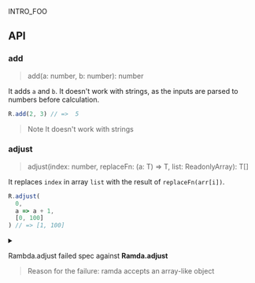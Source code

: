 
INTRO_FOO

## API

### add

> add(a: number, b: number): number

It adds `a` and `b`. It doesn't work with strings, as the inputs are parsed to numbers before calculation.

```javascript
R.add(2, 3) // =>  5
```

> Note
It doesn't work with strings

### adjust

> adjust<T>(index: number, replaceFn: (a: T) => T, list: ReadonlyArray<T>): T[]

It replaces `index` in array `list` with the result of `replaceFn(arr[i])`.

```javascript
R.adjust(
  0,
  a => a + 1,
  [0, 100]
) // => [1, 100]
```


<details>

<summary>

Rambda.adjust failed spec against **Ramda.adjust** 

> Reason for the failure: ramda accepts an array-like object

</summary>

var R = require('../../../../dist/rambda.js');
var eq = require('./shared/eq');

describe('adjust', function() {
  it('accepts an array-like object', function() {
    function args() {
      return arguments;
    }
    eq(R.adjust(2, R.add(1), args(0, 1, 2, 3)), [0, 1, 3, 3]);
  });
});

<details>


### all

> all<T>(predicate: (x: T) => boolean, list: ReadonlyArray<T>): boolean

It returns `true`, if all members of array `list` returns `true`, when applied as argument to `predicate` function.

```javascript
const list = [ 0, 1, 2, 3, 4 ]
const predicate = x => x > -1

const result = R.all(fn, arr)
// => true
```

### allPass

> allPass<T>(predicates: ((x: T) => boolean)[]): (input: T) => boolean

### always

> always<T>(x: T): () => T

### and

> and<T extends { and?: ((...a: readonly any[]) => any)

### any

> any<T>(fn: (x: T, i: number) => boolean, arr: ReadonlyArray<T>): boolean

### anyPass

> anyPass<T>(preds: ReadonlyArray<SafePred<T>>): SafePred<T>

### append

> append<T>(el: T, list: ReadonlyArray<T>): T[]

### applySpec

> applySpec<Obj extends Record<string, (...args: readonly any[]) => any>>(
  obj: Obj
): (
    ...args: Parameters<ValueOfRecord<Obj>>
  ) => { [Key in keyof Obj]: ReturnType<Obj[Key]> }

### assoc

> assoc<T, U, K extends string>(prop: K, value: T, obj: U): Record<K, T> & U

### assocPath

> assocPath<T, U>(path: Path, val: T, obj: U): U

### both

> both(pred1: Pred, pred2: Pred): Pred

### clamp

> clamp(min: number, max: number, input: number): number

### clone

> clone<T>(value: T): T

### complement

> complement(pred: (...args: any[]) => boolean): (...args: any[]) => boolean

### compose

> compose<T1>(fn0: () => T1): () => T1

### concat

> concat<T>(x: ReadonlyArray<T>, y: ReadonlyArray<T>): T[]

### cond

> cond(fns: [Pred, (...a: readonly any[]) => any][]): (...a: readonly any[]) => any

### curry

> curry<F extends (...args: any) => any>(f: F): FToolbelt.Curry<F>

### dec

> dec(n: number): number

### defaultTo

> defaultTo<T>(defaultValue: T): (...inputArguments: (T | null | undefined)[]) => T

### difference

> difference<T>(list1: ReadonlyArray<T>, list2: ReadonlyArray<T>): T[]

### dissoc

> dissoc<T>(prop: string, obj: any): T

### divide

> divide(a: number, b: number): number

### drop

> drop<T>(howManyToDrop: number, arrOrStr: ReadonlyArray<T>): T[]

### dropLast

> dropLast<T>(howManyToDrop: number, arrOrStr: ReadonlyArray<T>): T[]

### either

> either(pred1: Pred, pred2: Pred): Pred

### endsWith

> endsWith(a: string, list: string): boolean

### equals

> equals<T>(a: T, b: T): boolean

### F

> F(): boolean

### filter

> filter<T>(filterFn: FilterFunctionArray<T>): (x: T[]) => T[]

### find

> find<T>(findFn: (a: T) => boolean, arr: ReadonlyArray<T>): T | undefined

### findIndex

> findIndex<T>(findFn: (a: T) => boolean, arr: ReadonlyArray<T>): number

### flatten

> flatten<T>(x: ReadonlyArray<T> | ReadonlyArray<T[]> | ReadonlyArray<ReadonlyArray<T>>): T[]

### flip

> flip<T, U, TResult>(fn: (arg0: T, arg1: U) => TResult): (arg1: U, arg0?: T) => TResult

### forEach

> forEach<T>(fn: (x: T) => void, list: T[]): T[]

### fromPairs

> fromPairs<V>(pairs: KeyValuePair<string, V>[]): { [index: string]: V }

### groupBy

> groupBy<T>(fn: (a: T) => string, list: ReadonlyArray<T>): { [index: string]: T[] }

### groupWith

> groupWith<T>(fn: (x: T, y: T) => boolean): (list: ReadonlyArray<T>) => T[][]

### has

> has<T>(prop: string, obj: T): boolean

### head

> head<T>(arrOrStr: T[]): T | undefined

### identical

> identical<T>(a: T, b: T): boolean

### identity

> identity<T>(x: T): T

### ifElse

> ifElse(fn: Pred, onTrue: Arity1Fn, onFalse: Arity1Fn): Arity1Fn

### inc

> inc(n: number): number

### includes

> includes(valueToFind: string, input: ReadonlyArray<string> | string): boolean

### indexBy

> indexBy<T>(condition: (a: T) => string, arr: ReadonlyArray<T>): { [key: string]: T }

### indexOf

> indexOf<T>(target: T, arr: ReadonlyArray<T>): number

### init

> init<T>(arrOrStr: ReadonlyArray<T>): T[]

### intersection

> intersection<T>(list1: ReadonlyArray<T>, list2: ReadonlyArray<T>): T[]

### intersperse

> intersperse<T>(separator: T, list: ReadonlyArray<T>): T[]

### is

> is(xPrototype: any, x: any): boolean

### isEmpty

> isEmpty<T>(input: T): boolean

### isNil

> isNil(x: any): x is null | undefined

### join

> join(x: string, xs: ReadonlyArray<any>): string

### keys

> keys<T extends object>(x: T): (keyof T)[]

### last

> last<T>(arrOrStr: T[]): T | undefined

### lastIndexOf

> lastIndexOf<T>(x: T, arr: ReadonlyArray<T>): number

### length

> length<T>(list: ReadonlyArray<T>): number

### lens

> lens<T, U, V>(getter: (s: T) => U, setter: (a: U, s: T) => V): Lens

### lensIndex

> lensIndex(n: number): Lens

### lensProp

> lensProp(str: string): {
  <T, U>(obj: T): U

### map

> map<T, U>(mapFn: MapFunctionObject<T, U>, x: Dictionary<T>): Dictionary<U>

### match

> match(regexp: RegExp, str: string): any[]

### max

> max<T extends Ord>(a: T, b: T): T

### maxBy

> maxBy<T>(keyFn: (a: T) => Ord, a: T, b: T): T

### mean

> mean(list: ReadonlyArray<number>): number

### median

> median(list: ReadonlyArray<number>): number

### merge

> merge<T1, T2>(a: T1, b: T2): Merge<T2, T1>

### min

> min<T extends Ord>(a: T, b: T): T

### minBy

> minBy<T>(keyFn: (a: T) => Ord, a: T, b: T): T

### modulo

> modulo(a: number, b: number): number

### multiply

> multiply(a: number, b: number): number

### negate

> negate(a: number): number

### none

> none<T>(fn: (a: T) => boolean, list: ReadonlyArray<T>): boolean

### not

> not(x: any): boolean

### nth

> nth<T>(n: number, list: ReadonlyArray<T>): T | undefined

### omit

> omit<T>(propsToOmit: string | string[], obj: Dictionary<T>): Dictionary<T>

### over

> over<T>(lens: Lens, fn: Arity1Fn, value: T): T

### partial

> partial<V0, V1, T>(fn: (x0: V0, x1: V1) => T, x0: V0): (x1: V1) => T

### path

> path<Input, T>(pathToSearch: string | string[], obj: Input): T | undefined

### pathOr

> pathOr<T>(defaultValue: T, pathToSearch: Path, obj: any): T

### paths

> paths<Input, T>(pathsToSearch: (string | string[])[], obj: Input): (T | undefined)[]

### pick

> pick<T>(propsToPick: string | string[], obj: Dictionary<T>): Dictionary<T>

### pickAll

> pickAll<T, U>(names: ReadonlyArray<string>, obj: T): U

### pipe

> pipe<T1>(fn0: () => T1): () => T1

### pluck

> pluck<T>(property: number, arr: ReadonlyArray<T>): T

### prepend

> prepend<T>(x: T, arr: ReadonlyArray<T>): T[]

### product

> product(list: ReadonlyArray<number>): number

### prop

> prop<P extends keyof T, T>(propToFind: P, obj: T): T[P]

### propEq

> propEq<T>(propToFind: string | number, valueToMatch: T, obj: any): boolean

### propIs

> propIs<P extends keyof T, T>(type: any, name: P, obj: T): boolean

### propOr

> propOr<T, U, V>(val: T, p: string, obj: U): V

### range

> range(start: number, end: number): number[]

### reduce

> reduce<T, TResult>(fn: (acc: TResult, elem: T, i: number) => TResult, acc: TResult, list: ReadonlyArray<T>): TResult

### reject

> reject<T>(filterFn: FilterFunctionArray<T>): (x: T[]) => T[]

### repeat

> repeat<T>(a: T, n: number): T[]

### replace

> replace(strOrRegex: RegExp | string, replacer: string, str: string): string

### reverse

> reverse<T>(list: ReadonlyArray<T>): T[]

### set

> set<T, U>(lens: Lens, a: U, obj: T): T

### slice

> slice(a: number, b: number, list: string): string

### sort

> sort<T>(sortFn: (a: T, b: T) => number, arr: ReadonlyArray<T>): T[]

### sortBy

> sortBy<T>(sortFn: (a: T) => Ord, arr: ReadonlyArray<T>): T[]

### split

> split(sep: string | RegExp): (str: string) => string[]

### splitEvery

> splitEvery<T>(a: number, list: ReadonlyArray<T>): T[][]

### startsWith

> startsWith(a: string, list: string): boolean

### subtract

> subtract(a: number, b: number): number

### sum

> sum(list: ReadonlyArray<number>): number

### symmetricDifference

> symmetricDifference<T>(list1: ReadonlyArray<T>, list2: ReadonlyArray<T>): T[]

### T

> T(): boolean

### tail

> tail<T>(arrOrStr: ReadonlyArray<T>): T[]

### take

> take<T>(num: number, arrOrStr: ReadonlyArray<T>): T[]

### takeLast

> takeLast<T>(num: number, arrOrStr: ReadonlyArray<T>): T[]

### tap

> tap<T>(fn: (a: T) => any, value: T): T

### test

> test(regExpression: RegExp): (str: string) => boolean

### times

> times<T>(fn: (i: number) => T, n: number): T[]

### toLower

> toLower(str: string): string

### toPairs

> toPairs<S>(obj: { [k: string]: S } | { [k: number]: S }): [string, S][]

### toString

> toString<T>(val: T): string

### toUpper

> toUpper(str: string): string

### transpose

> transpose<T>(list: T[][]): T[][]

### trim

> trim(str: string): string

### type

> type(val: any): "Object" | "Number" | "Boolean" | "String" | "Null" | "Array" | "Function" | "Undefined" | "Async" | "Promise" | "RegExp" | "NaN"

### uniq

> uniq<T>(arr: ReadonlyArray<T>): T[]

### uniqWith

> uniqWith<T, U>(fn: (x: T, y: T) => boolean, arr: ReadonlyArray<T>): T[]

### update

> update<T>(index: number, value: T, list: ReadonlyArray<T>): T[]

### values

> values<T extends object, K extends keyof T>(obj: T): T[K][]

### view

> view<T, U>(lens: Lens): (obj: T) => U

### without

> without<T>(list1: ReadonlyArray<T>, list2: ReadonlyArray<T>): T[]

### xor

> xor(a: boolean, b: boolean): boolean

### zip

> zip<K, V>(list1: ReadonlyArray<K>, list2: ReadonlyArray<V>): KeyValuePair<K, V>[]

### zipObj

> zipObj<T>(keys: ReadonlyArray<string>, values: ReadonlyArray<T>): { [index: string]: T }

